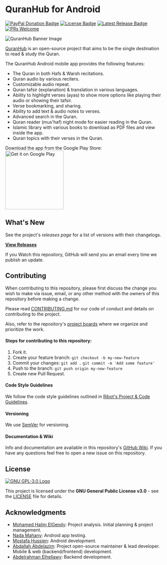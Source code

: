 # QuranHub for Android

[![PayPal Donation Badge](https://img.shields.io/badge/donate-PayPal-blue)](https://www.paypal.com/cgi-bin/webscr?cmd=_donations&business=abdallah.abdelazim96@gmail.com&lc=US&item_name=Donation+to+QuranHub&no_note=0&cn=&currency_code=USD&bn=PP-DonationsBF:btn_donateCC_LG.gif:NonHosted)
[![License Badge](https://img.shields.io/github/license/QuranHub/quranhub-android)](https://github.com/QuranHub/quranhub-android/blob/master/LICENSE)
[![Latest Release Badge](https://img.shields.io/github/v/release/QuranHub/quranhub-android)](https://github.com/QuranHub/quranhub-android/releases/latest)
[![PRs Welcome](https://img.shields.io/badge/PRs-welcome-brightgreen.svg?style=flat)](http://makeapullrequest.com)

![QuranHub Banner Image](https://www.quranhub.app/image/quranhub_banner.png)

[QuranHub](https://quranhub.app) is an open-source project that aims to be the single destination to read & study the Quran.

The QuranHub Android mobile app provides the following features:
- The Quran in both Hafs & Warsh recitations.
- Quran audio by various reciters.
- Customizable audio repeat.
- Quran tafsir (explanation) & translation in various languages.
- Ability to highlight verses (ayas) to show more options like playing their audio or showing their tafsir.
- Verse bookmarking, and sharing.
- Ability to add text & audio notes to verses.
- Advanced search in the Quran.
- Quran reader (mus'haf) night mode for easier reading in the Quran.
- Islamic library with various books to download as PDF files and view inside the app.
- Quran topics with their verses in the Quran.

Download the app from the Google Play Store:  
<a href="https://play.google.com/store/apps/details?id=app.quranhub">
  <img alt="Get it on Google Play"
       width="185"
       src="https://play.google.com/intl/en_us/badges/images/generic/en-play-badge.png" />
</a>

## What's New
See the project's *releases page* for a list of versions with their changelogs.

**[View Releases](https://github.com/QuranHub/quranhub-android/releases)**

If you Watch this repository, GitHub will send you an email every time we publish an update.

## Contributing
When contributing to this repository, please first discuss the change you wish to make via issue, email, or any other method with the owners of this repository before making a change.

Please read [CONTRIBUTING.md](https://github.com/QuranHub/quranhub-android/blob/master/CONTRIBUTING.md) for our code of conduct and details on contributing to the project.

Also, refer to the repository's [project boards](https://github.com/QuranHub/quranhub-android/projects) where we organize and prioritize the work.

#### Steps for contributing to this repository:
1.  Fork it.
2.  Create your feature branch:  `git checkout -b my-new-feature`
3.  Commit your changes:  `git add .`  `git commit -m 'Add some feature'`
4.  Push to the branch:  `git push origin my-new-feature`
5.  Create new Pull Request.

#### Code Style Guidelines
We follow the code style guidelines outlined in [Ribot's Project & Code Guidelines](https://github.com/ribot/android-guidelines/blob/master/project_and_code_guidelines.md).

#### Versioning
We use  [SemVer](http://semver.org/)  for versioning.

#### Documentation & Wiki
Info and documentation are available in this repository's [GitHub Wiki](https://github.com/QuranHub/quranhub-android/wiki). If you have any questions feel free to open a new issue on this repository.

## License
[![GNU GPL-3.0 Logo](https://www.gnu.org/graphics/gplv3-127x51.png)](https://www.gnu.org/licenses/gpl-3.0.en.html)

This project is licensed under the **GNU General Public License v3.0** - see the [LICENSE](https://github.com/QuranHub/quranhub-android/blob/master/LICENSE) file for details.

## Acknowledgments
- [Mohamed Halim ElGendy](https://www.linkedin.com/in/mohalimelgendy/): Project analysis. Initial planning & project management.
- [Nada Mahany](https://www.linkedin.com/in/nada-mahany-81bbb2103/): Android app testing.
- [Mostafa Hussien](https://github.com/mostafa9696): Android development.
- [Abdallah Abdelazim](https://github.com/Abdallah-Abdelazim): Project open-source maintainer & lead developer. Mobile & web (backend/frontend) development.
- [Abdelrahman Elhellawy](https://github.com/Elhellawy): Backend development.
